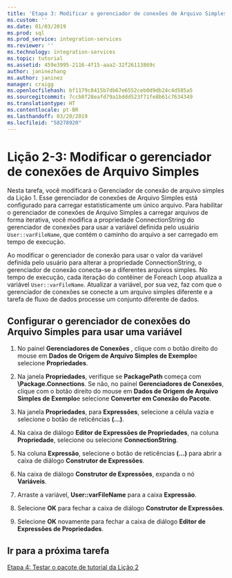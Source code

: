 ```yaml
---
title: 'Etapa 3: Modificar o gerenciador de conexões de Arquivo Simples | Microsoft Docs'
ms.custom: ''
ms.date: 01/03/2019
ms.prod: sql
ms.prod_service: integration-services
ms.reviewer: ''
ms.technology: integration-services
ms.topic: tutorial
ms.assetid: 459e3995-2116-4f15-aaa2-32f26113869c
author: janinezhang
ms.author: janinez
manager: craigg
ms.openlocfilehash: bf1179c8415b7db67e6552ceb0d9db24c4d585a5
ms.sourcegitcommit: 7ccb8f28eafd79a1bddd523f71fe8b61c7634349
ms.translationtype: HT
ms.contentlocale: pt-BR
ms.lasthandoff: 03/20/2019
ms.locfileid: "58278920"
---
```

# <a name="lesson-2-3-modify-the-flat-file-connection-manager"></a>Lição 2-3: Modificar o gerenciador de conexões de Arquivo Simples

Nesta tarefa, você modificará o Gerenciador de conexão de arquivo simples da Lição 1. Esse gerenciador de conexões de Arquivo Simples está configurado para carregar estatisticamente um único arquivo. Para habilitar o gerenciador de conexões de Arquivo Simples a carregar arquivos de forma iterativa, você modifica a propriedade ConnectionString do gerenciador de conexões para usar a variável definida pelo usuário `User::varFileName`, que contém o caminho do arquivo a ser carregado em tempo de execução.  
  
Ao modificar o gerenciador de conexão para usar o valor da variável definida pelo usuário para alterar a propriedade ConnectionString, o gerenciador de conexão conecta-se a diferentes arquivos simples. No tempo de execução, cada iteração do contêiner de Foreach Loop atualiza a variável `User::varFileName`. Atualizar a variável, por sua vez, faz com que o gerenciador de conexões se conecte a um arquivo simples diferente e a tarefa de fluxo de dados processe um conjunto diferente de dados.  
  
## <a name="configure-the-flat-file-connection-manager-to-use-a-variable"></a>Configurar o gerenciador de conexões do Arquivo Simples para usar uma variável  
  
1.  No painel **Gerenciadores de Conexões** , clique com o botão direito do mouse em **Dados de Origem de Arquivo Simples de Exemplo**e selecione **Propriedades**.  

2.  Na janela **Propriedades**, verifique se **PackagePath** começa com **\Package.Connections**. Se não, no painel **Gerenciadores de Conexões**, clique com o botão direito do mouse em **Dados de Origem de Arquivo Simples de Exemplo**e selecione **Converter em Conexão do Pacote**.
  
3.  Na janela **Propriedades**, para **Expressões**, selecione a célula vazia e selecione o botão de reticências **(…)**.  
  
4.  Na caixa de diálogo **Editor de Expressões de Propriedades**, na coluna **Propriedade**, selecione ou selecione **ConnectionString**.  
  
5.  Na coluna **Expressão**, selecione o botão de reticências **(…)** para abrir a caixa de diálogo **Construtor de Expressões**.  
  
6.  Na caixa de diálogo **Construtor de Expressões**, expanda o nó **Variáveis**.  
  
7.  Arraste a variável, **User::varFileName** para a caixa **Expressão**.  
  
8.  Selecione **OK** para fechar a caixa de diálogo **Construtor de Expressões**.  
  
9.  Selecione **OK** novamente para fechar a caixa de diálogo **Editor de Expressões de Propriedades**.  
  
## <a name="go-to-next-task"></a>Ir para a próxima tarefa  
[Etapa 4: Testar o pacote de tutorial da Lição 2](../integration-services/lesson-2-4-testing-the-lesson-2-tutorial-package.md)  
  
  
  

